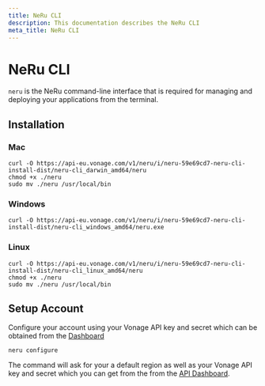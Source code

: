 ```yaml
---
title: NeRu CLI
description: This documentation describes the NeRu CLI
meta_title: NeRu CLI
---
```


# NeRu CLI

`neru` is the NeRu command-line interface that is required for managing and deploying your applications from the terminal.

## Installation

### Mac

```
curl -O https://api-eu.vonage.com/v1/neru/i/neru-59e69cd7-neru-cli-install-dist/neru-cli_darwin_amd64/neru
chmod +x ./neru 
sudo mv ./neru /usr/local/bin
```

### Windows

```
curl -O https://api-eu.vonage.com/v1/neru/i/neru-59e69cd7-neru-cli-install-dist/neru-cli_windows_amd64/neru.exe
```

### Linux

```
curl -O https://api-eu.vonage.com/v1/neru/i/neru-59e69cd7-neru-cli-install-dist/neru-cli_linux_amd64/neru
chmod +x ./neru 
sudo mv ./neru /usr/local/bin
```

## Setup Account 

Configure your account using your Vonage API key and secret which can be obtained from the [Dashboard](https://dashboard.nexmo.com)

```
neru configure 
```

The command will ask for your a default region as well as your Vonage API key and secret which you can get from the from the [API Dashboard](https://dashboard.nexmo.com/).




